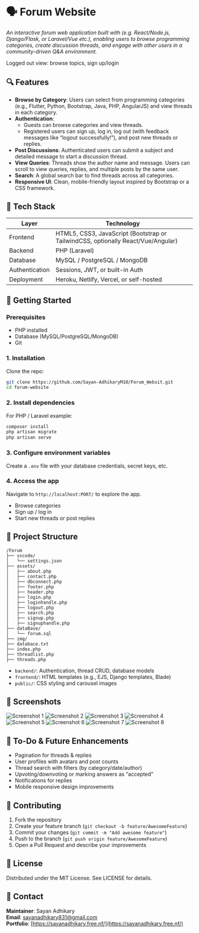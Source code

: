 
# 🗣️ Forum Website

*An interactive forum web application built with (e.g. React/Node.js, Django/Flask, or Laravel/Vue etc.), enabling users to browse programming categories, create discussion threads, and engage with other users in a community-driven Q&A environment.*

Logged out view: browse topics, sign up/login

## 🔍 Features

- **Browse by Category**: Users can select from programming categories (e.g., Flutter, Python, Bootstrap, Java, PHP, AngularJS) and view threads in each category.
- **Authentication**:
  - Guests can browse categories and view threads.
  - Registered users can sign up, log in, log out (with feedback messages like “logout successfully!”), and post new threads or replies.
- **Post Discussions**: Authenticated users can submit a subject and detailed message to start a discussion thread.
- **View Queries**: Threads show the author name and message. Users can scroll to view queries, replies, and multiple posts by the same user.
- **Search**: A global search bar to find threads across all categories.
- **Responsive UI**: Clean, mobile-friendly layout inspired by Bootstrap or a CSS framework.

## 🧩 Tech Stack

| Layer          | Technology                                                                       |
| -------------- | -------------------------------------------------------------------------------- |
| Frontend       | HTML5, CSS3, JavaScript (Bootstrap or TailwindCSS, optionally React/Vue/Angular) |
| Backend        | PHP (Laravel)                                                                    |
| Database       | MySQL / PostgreSQL / MongoDB                                                     |
| Authentication | Sessions, JWT, or built-in Auth                                                  |
| Deployment     | Heroku, Netlify, Vercel, or self-hosted                                          |

## 🚀 Getting Started

### Prerequisites

- PHP installed
- Database (MySQL/PostgreSQL/MongoDB)
- Git

### 1. Installation

Clone the repo:

```bash
git clone https://github.com/Sayan-AdhikaryM10/Forum_Websit.git
cd forum-website
```

### 2. Install dependencies

For PHP / Laravel example:

```bash
composer install
php artisan migrate
php artisan serve
```

### 3. Configure environment variables

Create a `.env` file with your database credentials, secret keys, etc.

### 4. Access the app

Navigate to `http://localhost:PORT/` to explore the app.

- Browse categories
- Sign up / log in
- Start new threads or post replies

## 📂 Project Structure

```
/Forum
├── vscode/
│   └── settings.json
├── assets/
│   ├── about.php
│   ├── contact.php
│   ├── dbconnect.php
│   ├── footer.php
│   ├── header.php
│   ├── login.php
│   ├── loginhandle.php
│   ├── logout.php
│   ├── search.php
│   ├── signup.php
│   ├── signuphandle.php
├── dataBase/
│   └── forum.sql
├── img/
├── databace.txt
├── index.php
├── threadlist.php
├── threads.php
```

- `backend/`: Authentication, thread CRUD, database models
- `frontend/`: HTML templates (e.g., EJS, Django templates, Blade)
- `public/`: CSS styling and carousel images

## 📸 Screenshots

![Screenshot 1](Forum/screenshorts/1.png)
![Screenshot 2](Forum/screenshorts/2.png)
![Screenshot 3](Forum/screenshorts/3.png)
![Screenshot 4](Forum/screenshorts/4.png)
![Screenshot 5](Forum/screenshorts/5.png)
![Screenshot 6](Forum/screenshorts/6.png)
![Screenshot 7](Forum/screenshorts/7.png)
![Screenshot 8](Forum/screenshorts/8.png)

## 🎯 To-Do & Future Enhancements

- Pagination for threads & replies
- User profiles with avatars and post counts
- Thread search with filters (by category/date/author)
- Upvoting/downvoting or marking answers as “accepted”
- Notifications for replies
- Mobile responsive design improvements

## 🙌 Contributing

1. Fork the repository
2. Create your feature branch (`git checkout -b feature/AwesomeFeature`)
3. Commit your changes (`git commit -m "Add awesome feature"`)
4. Push to the branch (`git push origin feature/AwesomeFeature`)
5. Open a Pull Request and describe your improvements

## 📝 License

Distributed under the MIT License. See LICENSE for details.

## 📧 Contact

**Maintainer**: Sayan Adhikary  
**Email**: sayanadhikary831@gmail.com  
**Portfolio**: [https://sayanadhikary.free.nf/](https://sayanadhikary.free.nf/)
